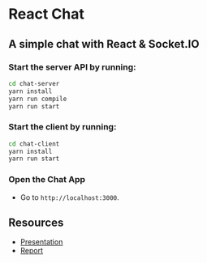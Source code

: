 # React Chat
## A simple chat with React & Socket.IO

### Start the server API by running:
```sh
cd chat-server
yarn install
yarn run compile
yarn run start
```

### Start the client by running:
```sh
cd chat-client
yarn install
yarn run start
```

### Open the Chat App
- Go to `http://localhost:3000`.

## Resources
- [Presentation](https://goo.gl/L39fYg)
- [Report](https://goo.gl/AokwNV)
